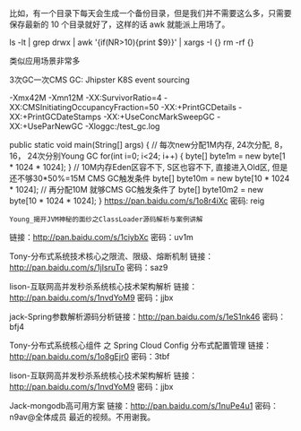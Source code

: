 比如，有一个目录下每天会生成一个备份目录，但是我们并不需要这么多，只需要保存最新的 10 个目录就好了，这样的话 awk 就能派上用场了。

ls -lt | grep drwx | awk '{if(NR>10){print $9}}' | xargs -I {} rm -rf {}

类似应用场景非常多

3次GC一次CMS GC:
Jhipster 
K8S
event sourcing

-Xmx42M -Xmn12M -XX:SurvivorRatio=4 -XX:CMSInitiatingOccupancyFraction=50  -XX:+PrintGCDetails -XX:+PrintGCDateStamps 
-XX:+UseConcMarkSweepGC -XX:+UseParNewGC -Xloggc:/test_gc.log

public static void main(String[] args) {
        // 每次new分配1M内存, 24次分配, 8， 16， 24次分别Young GC
        for(int i=0; i<24; i++) {
            byte[] byte1m = new byte[1 * 1024 * 1024];
        }
        // 10M内存Eden区容不下, S区也容不下, 直接进入Old区, 但是还不够30*50%=15M CMS GC触发条件
        byte[] byte10m = new byte[10 * 1024 * 1024];
        // 再分配10M 就够CMS GC触发条件了
        byte[] byte10m2 = new byte[10 * 1024 * 1024];
    }
https://pan.baidu.com/s/1o8r4iXc 密码: reig     
	
	Young_揭开JVM神秘的面纱之ClassLoader源码解析与案例讲解
链接：http://pan.baidu.com/s/1ciybXc 密码：uv1m

Tony-分布式系统技术核心之限流、限级、熔断机制
链接：http://pan.baidu.com/s/1jIsruTo 密码：saz9

lison-互联网高并发秒杀系统核心技术架构解析
链接：http://pan.baidu.com/s/1nvdYoM9 密码：jjbx

jack-Spring参数解析源码分析链接：http://pan.baidu.com/s/1eS1nk46  密码：bfj4

Tony-分布式系统核心组件 之 Spring Cloud Config 分布式配置管理
链接：http://pan.baidu.com/s/1o8gEjr0 密码：3tbf

lison-互联网高并发秒杀系统核心技术架构解析
链接：http://pan.baidu.com/s/1nvdYoM9 密码：jjbx

Jack-mongodb高可用方案
链接：http://pan.baidu.com/s/1nuPe4u1 密码：n9av@全体成员 最近的视频。不用谢我。
